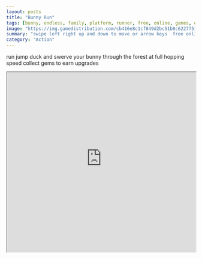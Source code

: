 ```yaml
---
layout: posts
title: "Bunny Run"
tags: [bunny, endless, family, platform, runner, free, online, games, oyna, game, free, games, play, play, games]
image: "https://img.gamedistribution.com/cb416e8c1cf849d2bc51b8c622775155.jpg"
summary: "swipe left right up and down to move or arrow keys  free online games oyna game free games play play games"
category: "Action"
---
```


run jump duck and swerve your bunny through the forest at full hopping speed collect gems to earn upgrades

<iframe width="100%" height="480px;" src="https://html5.gamedistribution.com/cb416e8c1cf849d2bc51b8c622775155/"></iframe>